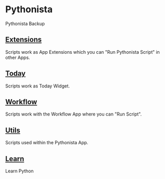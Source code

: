 # Pythonista

Pythonista Backup

## [Extensions](https://github.com/tracy-e/Pythonista/tree/master/Extensions)

Scripts work as App Extensions which you can "Run Pythonista Script" in other Apps.

## [Today](https://github.com/tracy-e/Pythonista/tree/master/Today)

Scripts work as Today Widget.

## [Workflow](https://github.com/tracy-e/Pythonista/tree/master/Workflow)

Scripts work with the Workflow App where you can "Run Script".

## [Utils](https://github.com/tracy-e/Pythonista/tree/master/Utils)

Scripts used within the Pythonista App.

## [Learn](https://github.com/tracy-e/Pythonista/tree/master/Learn)

Learn Python
